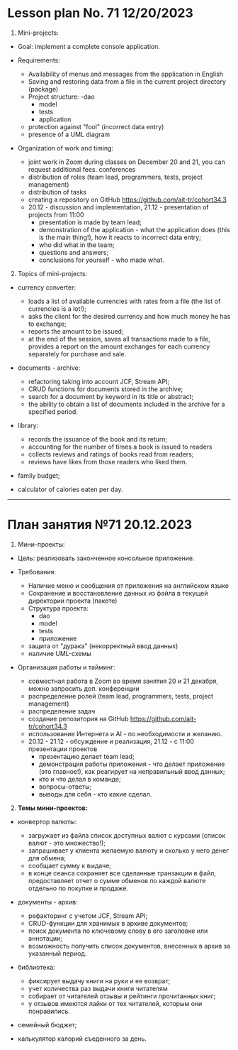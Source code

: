# Lesson plan No. 71 12/20/2023

1. Mini-projects:
- Goal: implement a complete console application.
- Requirements:
    - Availability of menus and messages from the application in English
    - Saving and restoring data from a file in the current project directory (package)
    - Project structure:
      -dao
        - model
        - tests
        - application
    - protection against "fool" (incorrect data entry)
    - presence of a UML diagram

- Organization of work and timing:
    - joint work in Zoom during classes on December 20 and 21, you can request additional fees. conferences
    - distribution of roles (team lead, programmers, tests, project management)
    - distribution of tasks
    - creating a repository on GitHub https://github.com/ait-tr/cohort34.3
    - 20.12 - discussion and implementation, 21.12 - presentation of projects from 11:00
        - presentation is made by team lead;
        - demonstration of the application - what the application does (this is the main thing!), how it reacts to incorrect data entry;
        - who did what in the team;
        - questions and answers;
        - conclusions for yourself - who made what.

2. Topics of mini-projects:

- currency converter:
    - loads a list of available currencies with rates from a file (the list of currencies is a lot!);
    - asks the client for the desired currency and how much money he has to exchange;
    - reports the amount to be issued;
    - at the end of the session, saves all transactions made to a file, provides a report on the amount
      exchanges for each currency separately for purchase and sale.

- documents - archive:
    - refactoring taking into account JCF, Stream API;
    - CRUD functions for documents stored in the archive;
    - search for a document by keyword in its title or abstract;
    - the ability to obtain a list of documents included in the archive for a specified period.

- library:
    - records the issuance of the book and its return;
    - accounting for the number of times a book is issued to readers
    - collects reviews and ratings of books read from readers;
    - reviews have likes from those readers who liked them.

- family budget;

- calculator of calories eaten per day.

___________________________________________

# План занятия №71 20.12.2023

1. Мини-проекты:
- Цель: реализовать законченное консольное приложение.
- Требования:
  - Наличие меню и сообщения от приложения на английском языке
  - Сохранение и восстановление данных из файла в текущей директории проекта (пакете)
  - Структура проекта:
    - dao
    - model
    - tests
    - приложение
  - защита от "дурака" (некорректный ввод данных)
  - наличие UML-схемы

- Организация работы и тайминг:
  - совместная работа в Zoom во время занятия 20 и 21 декабря, можно запросить доп. конференции 
  - распределение ролей (team lead, programmers, tests, project management)
  - распределение задач
  - создание репозитория на GitHub https://github.com/ait-tr/cohort34.3
  - использование Интернета и AI - по необходимости и желанию.
  - 20.12 - 21.12 - обсуждение и реализация, 21.12 - c 11:00 презентации проектов
    - презентацию делает team lead;
    - демонстрация работы приложения - что делает приложение (это главное!), как реагирует на неправильный ввод данных;
    - кто и что делал в команде;
    - вопросы-ответы;
    - выводы для себя - кто какие сделал.

2. **Темы мини-проектов:**

- конвертор валюты:
    - загружает из файла список доступных валют с курсами (список валют - это множество!);
    - запрашивает у клиента желаемую валюту и сколько у него денег для обмена;
    - сообщает сумму к выдаче;
    - в конце сеанса сохраняет все сделанные транзакции в файл, предоставляет отчет о сумме
      обменов по каждой валюте отдельно по покупке и продаже.

- документы - архив:
    - рефакторинг с учетом JCF, Stream API; 
    - CRUD-функции для хранимых в архиве документов;
    - поиск документа по ключевому слову в его заголовке или аннотации;
    - возможность получить список документов, внесенных в архив за указанный период.

- библиотека:
    - фиксирует выдачу книги на руки и ее возврат;
    - учет количества раз выдачи книги читателям
    - собирает от читателей отзывы и рейтинги прочитанных книг;
    - у отзывов имеются лайки от тех читателей, которым они понравились.

- семейный бюджет;

- калькулятор калорий съеденного за день.